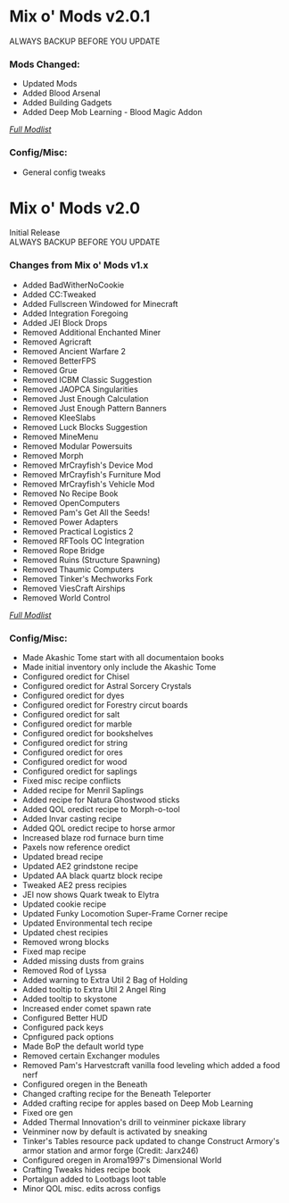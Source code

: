 # Mix o' Mods v2.0.1
ALWAYS BACKUP BEFORE YOU UPDATE   
  
  
### Mods Changed:
+ Updated Mods
+ Added Blood Arsenal
+ Added Building Gadgets
+ Added Deep Mob Learning - Blood Magic Addon

*[Full Modlist](https://docs.google.com/spreadsheets/d/1tRUqneTiYJFufnSGGCGypk6drw9T70atX_EO47BeuM0/edit?usp=sharing)*  
  
  
### Config/Misc:  
+ General config tweaks

# Mix o' Mods v2.0
Initial Release  
ALWAYS BACKUP BEFORE YOU UPDATE   
  
  
### Changes from Mix o' Mods v1.x
+ Added BadWitherNoCookie
+ Added CC:Tweaked
+ Added Fullscreen Windowed for Minecraft
+ Added Integration Foregoing
+ Added JEI Block Drops
+ Removed Additional Enchanted Miner
+ Removed Agricraft
+ Removed Ancient Warfare 2
+ Removed BetterFPS
+ Removed Grue
+ Removed ICBM Classic Suggestion
+ Removed JAOPCA Singularities
+ Removed Just Enough Calculation
+ Removed Just Enough Pattern Banners
+ Removed KleeSlabs
+ Removed Luck Blocks Suggestion
+ Removed MineMenu
+ Removed Modular Powersuits
+ Removed Morph
+ Removed MrCrayfish's Device Mod
+ Removed MrCrayfish's Furniture Mod
+ Removed MrCrayfish's Vehicle Mod
+ Removed No Recipe Book
+ Removed OpenComputers
+ Removed Pam's Get All the Seeds!
+ Removed Power Adapters
+ Removed Practical Logistics 2
+ Removed RFTools OC Integration
+ Removed Rope Bridge
+ Removed Ruins (Structure Spawning)
+ Removed Thaumic Computers
+ Removed Tinker's Mechworks Fork
+ Removed ViesCraft Airships
+ Removed World Control

*[Full Modlist](https://docs.google.com/spreadsheets/d/1tRUqneTiYJFufnSGGCGypk6drw9T70atX_EO47BeuM0/edit?usp=sharing)*  
  
  
### Config/Misc:  
+ Made Akashic Tome start with all documentaion books
+ Made initial inventory only include the Akashic Tome
+ Configured oredict for Chisel
+ Configured oredict for Astral Sorcery Crystals
+ Configured oredict for dyes
+ Configured oredict for Forestry circut boards
+ Configured oredict for salt
+ Configured oredict for marble
+ Configured oredict for bookshelves
+ Configured oredict for string
+ Configured oredict for ores
+ Configured oredict for wood
+ Configured oredict for saplings
+ Fixed misc recipe conflicts
+ Added recipe for Menril Saplings
+ Added recipe for Natura Ghostwood sticks
+ Added QOL oredict recipe to Morph-o-tool
+ Added Invar casting recipe
+ Added QOL oredict recipe to horse armor
+ Increased blaze rod furnace burn time
+ Paxels now reference oredict
+ Updated bread recipe
+ Updated AE2 grindstone recipe
+ Updated AA black quartz block recipe
+ Tweaked AE2 press recipies
+ JEI now shows Quark tweak to Elytra
+ Updated cookie recipe
+ Updated Funky Locomotion Super-Frame Corner recipe
+ Updated Environmental tech recipe
+ Updated chest recipies
+ Removed wrong blocks
+ Fixed map recipe
+ Added missing dusts from grains
+ Removed Rod of Lyssa
+ Added warning to Extra Util 2 Bag of Holding
+ Added tooltip to Extra Util 2 Angel Ring
+ Added tooltip to skystone
+ Increased ender comet spawn rate
+ Configured Better HUD
+ Configured pack keys
+ Cpnfigured pack options
+ Made BoP the default world type
+ Removed certain Exchanger modules
+ Removed Pam's Harvestcraft vanilla food leveling which added a food nerf
+ Configured oregen in the Beneath
+ Changed crafting recipe for the Beneath Teleporter
+ Added crafting recipe for apples based on Deep Mob Learning
+ Fixed ore gen
+ Added Thermal Innovation's drill to veinminer pickaxe library
+ Veinminer now by default is activated by sneaking
+ Tinker's Tables resource pack updated to change Construct Armory's armor station and armor forge (Credit: Jarx246)
+ Configured oregen in Aroma1997's Dimensional World
+ Crafting Tweaks hides recipe book
+ Portalgun added to Lootbags loot table
+ Minor QOL misc. edits across configs
